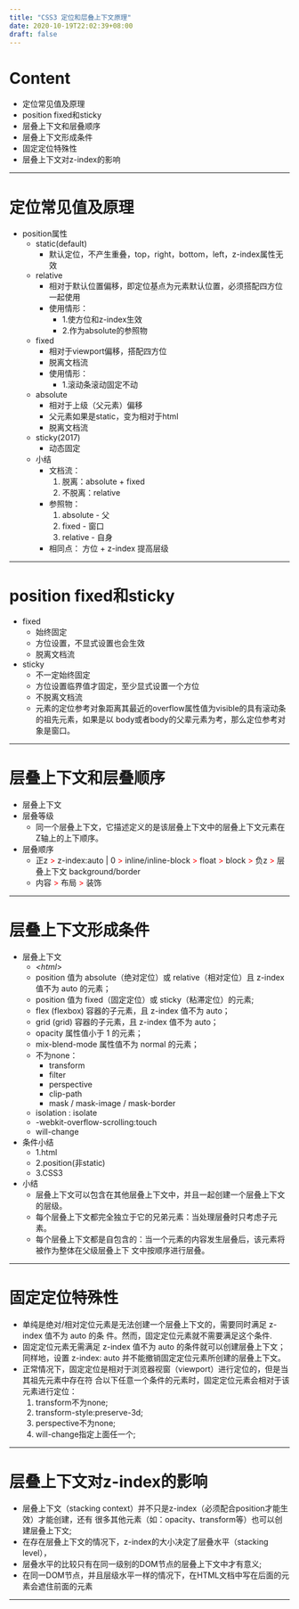 ```yaml
---
title: "CSS3 定位和层叠上下文原理"
date: 2020-10-19T22:02:39+08:00
draft: false
---
```

# Content
- 定位常见值及原理
- position fixed和sticky
- 层叠上下文和层叠顺序
- 层叠上下文形成条件
- 固定定位特殊性
- 层叠上下文对z-index的影响
---
# 定位常见值及原理
- position属性
   - static(default)
      - 默认定位，不产生重叠，top，right，bottom，left，z-index属性无效
   - relative
      - 相对于默认位置偏移，即定位基点为元素默认位置，必须搭配四方位一起使用
      - 使用情形：
         - 1.使方位和z-index生效
         - 2.作为absolute的参照物
   - fixed
      - 相对于viewport偏移，搭配四方位
      - 脱离文档流
      - 使用情形：
         - 1.滚动条滚动固定不动
   - absolute
      - 相对于上级（父元素）偏移
      - 父元素如果是static，变为相对于html
      - 脱离文档流
   - sticky(2017)
      - 动态固定
   - 小结
      - 文档流： 
         1. 脱离：absolute + fixed
         2. 不脱离：relative
      - 参照物：
         1. absolute - 父
         2. fixed - 窗口
         3. relative - 自身
      - 相同点： 方位 + z-index 提高层级
---
# position fixed和sticky
- fixed
   - 始终固定
   - 方位设置，不显式设置也会生效
   - 脱离文档流
- sticky
   - 不一定始终固定
   - 方位设置临界值才固定，至少显式设置一个方位
   - 不脱离文档流
   - 元素的定位参考对象距离其最近的overflow属性值为visible的具有滚动条的祖先元素，如果是以
body或者body的⽗辈元素为考，那么定位参考对象是窗⼝。
---
# 层叠上下文和层叠顺序
- 层叠上下文
- 层叠等级
   - 同一个层叠上下文，它描述定义的是该层叠上下⽂中的层叠上下⽂元素在Z轴上的上下顺序。
- 层叠顺序
   - 正z <span style = "color:red">></span> z-index:auto | 0 <span style = "color:red">></span> inline/inline-block <span style = "color:red">></span> float <span style = "color:red">></span> block <span style = "color:red">></span> 负z <span style = "color:red">></span> 层叠上下文 background/border
   -  内容 <span style = "color:red">></span> 布局 <span style = "color:red">></span> 装饰
---
# 层叠上下文形成条件
- 层叠上下文
   - _<html_>
   - position 值为 absolute（绝对定位）或 relative（相对定位）且 z-index 值不为 auto 的元素；
   - position 值为 fixed（固定定位）或 sticky（粘滞定位）的元素;
   - flex (flexbox) 容器的⼦元素，且 z-index 值不为 auto；
   - grid (grid) 容器的⼦元素，且 z-index 值不为 auto；
   - opacity 属性值⼩于 1 的元素；
   - mix-blend-mode 属性值不为 normal 的元素；
   - 不为none：
      - transform
      - filter
      - perspective
      - clip-path
      - mask / mask-image / mask-border
   - isolation : isolate
   - -webkit-overflow-scrolling:touch
   - will-change
- 条件小结
   - 1.html
   - 2.position(非static)
   - 3.CSS3
- 小结
   - 层叠上下⽂可以包含在其他层叠上下⽂中，并且⼀起创建⼀个层叠上下⽂的层级。
   - 每个层叠上下⽂都完全独⽴于它的兄弟元素：当处理层叠时只考虑⼦元素。
   - 每个层叠上下⽂都是⾃包含的：当⼀个元素的内容发⽣层叠后，该元素将被作为整体在⽗级层叠上下
⽂中按顺序进⾏层叠。
---
# 固定定位特殊性
- 单纯是绝对/相对定位元素是⽆法创建⼀个层叠上下⽂的，需要同时满⾜ z-index 值不为 auto 的条
件。然⽽，固定定位元素就不需要满⾜这个条件.
- 固定定位元素⽆需满⾜ z-index 值不为 auto 的条件就可以创建层叠上下⽂；同样地，设置 z-index:
auto 并不能撤销固定定位元素所创建的层叠上下⽂。
- 正常情况下，固定定位是相对于浏览器视窗（viewport）进⾏定位的，但是当其祖先元素中存在符
合以下任意⼀个条件的元素时，固定定位元素会相对于该元素进⾏定位：
   1. transform不为none;
   2. transform-style:preserve-3d;
   3. perspective不为none;
   4. will-change指定上面任一个;

---
# 层叠上下文对z-index的影响
- 层叠上下⽂（stacking context）并不只是z-index（必须配合position才能⽣效）才能创建，还有
很多其他元素（如：opacity、transform等）也可以创建层叠上下⽂;
- 在存在层叠上下⽂的情况下，z-index的⼤⼩决定了层叠⽔平（stacking level），
- 层叠⽔平的⽐较只有在同⼀级别的DOM节点的层叠上下⽂中才有意义;
- 在同⼀DOM节点，并且层级⽔平⼀样的情况下，在HTML⽂档中写在后⾯的元素会遮住前⾯的元素
---